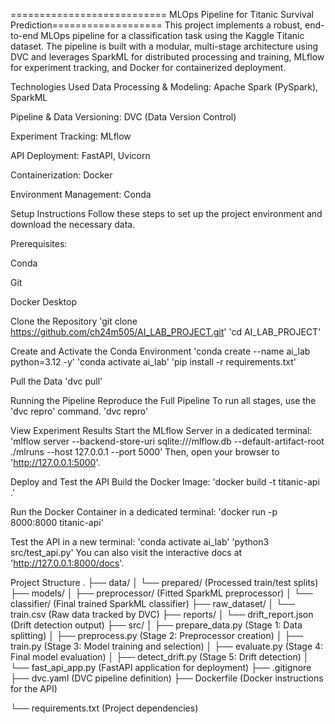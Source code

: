 =========================== MLOps Pipeline for Titanic Survival Prediction===================
This project implements a robust, end-to-end MLOps pipeline for a classification task using the Kaggle Titanic dataset. The pipeline is built with a modular, multi-stage architecture using DVC and leverages SparkML for distributed processing and training, MLflow for experiment tracking, and Docker for containerized deployment.

Technologies Used
Data Processing & Modeling: Apache Spark (PySpark), SparkML

Pipeline & Data Versioning: DVC (Data Version Control)

Experiment Tracking: MLflow

API Deployment: FastAPI, Uvicorn

Containerization: Docker

Environment Management: Conda

Setup Instructions
Follow these steps to set up the project environment and download the necessary data.

Prerequisites:

Conda

Git

Docker Desktop

Clone the Repository
'git clone https://github.com/ch24m505/AI_LAB_PROJECT.git'
'cd AI_LAB_PROJECT'

Create and Activate the Conda Environment
'conda create --name ai_lab python=3.12 -y'
'conda activate ai_lab'
'pip install -r requirements.txt'

Pull the Data
'dvc pull'

Running the Pipeline
Reproduce the Full Pipeline
To run all stages, use the 'dvc repro' command.
'dvc repro'

View Experiment Results
Start the MLflow Server in a dedicated terminal:
'mlflow server --backend-store-uri sqlite:///mlflow.db --default-artifact-root ./mlruns --host 127.0.0.1 --port 5000'
Then, open your browser to 'http://127.0.0.1:5000'.

Deploy and Test the API
Build the Docker Image:
'docker build -t titanic-api .'

Run the Docker Container in a dedicated terminal:
'docker run -p 8000:8000 titanic-api'

Test the API in a new terminal:
'conda activate ai_lab'
'python3 src/test_api.py'
You can also visit the interactive docs at 'http://127.0.0.1:8000/docs'.

Project Structure
.
├── data/
│   └── prepared/         (Processed train/test splits)
├── models/
│   ├── preprocessor/     (Fitted SparkML preprocessor)
│   └── classifier/       (Final trained SparkML classifier)
├── raw_dataset/
│   └── train.csv         (Raw data tracked by DVC)
├── reports/
│   └── drift_report.json (Drift detection output)
├── src/
│   ├── prepare_data.py   (Stage 1: Data splitting)
│   ├── preprocess.py     (Stage 2: Preprocessor creation)
│   ├── train.py          (Stage 3: Model training and selection)
│   ├── evaluate.py       (Stage 4: Final model evaluation)
│   ├── detect_drift.py   (Stage 5: Drift detection)
│   └── fast_api_app.py   (FastAPI application for deployment)
├── .gitignore
├── dvc.yaml              (DVC pipeline definition)
├── Dockerfile            (Docker instructions for the API)

└── requirements.txt      (Project dependencies)
